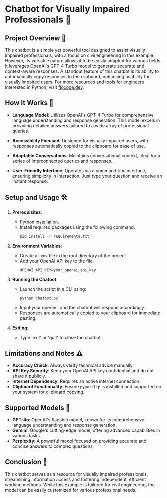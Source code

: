 # Chatbot for Visually Impaired Professionals 🚀

## Project Overview 📖

This chatbot is a simple yet powerful tool designed to assist visually impaired professionals, with a focus on civil engineering in this example. However, its versatile nature allows it to be easily adapted for various fields. It leverages OpenAI's GPT-4 Turbo model to generate accurate and context-aware responses. A standout feature of this chatbot is its ability to automatically copy responses to the clipboard, enhancing usability for visually impaired users. For more resources and tools for engineers interested in Python, visit [flocode.dev](https://flocode.dev).

## How It Works 🧠

- **Language Model**: Utilizes OpenAI's GPT-4 Turbo for comprehensive language understanding and response generation. This model excels in providing detailed answers tailored to a wide array of professional queries.

- **Accessibility Focused**: Designed for visually impaired users, with responses automatically copied to the clipboard for ease of use.

- **Adaptable Conversations**: Maintains conversational context, ideal for a series of interconnected queries and responses.

- **User-Friendly Interface**: Operates via a command-line interface, ensuring simplicity in interaction. Just type your question and receive an instant response.

## Setup and Usage 🛠️

1. **Prerequisites**:
   - Python installation.
   - Install required packages using the following command:
     ```bash
     pip install -r requirements.txt
     ```

2. **Environment Variables**:
   - Create a `.env` file in the root directory of the project.
   - Add your OpenAI API key to the file:
     ```env
     OPENAI_API_KEY=your_openai_api_key
     ```

3. **Running the Chatbot**:
   - Launch the script in a CLI using:
     ```bash
     python chatbot.py
     ```
   - Input your queries, and the chatbot will respond accordingly.
   - Responses are automatically copied to your clipboard for immediate pasting.

4. **Exiting**:
   - Type 'exit' or 'quit' to close the chatbot.

## Limitations and Notes ⚠️

- **Accuracy Check**: Always verify technical advice manually.
- **API Key Security**: Keep your OpenAI API key confidential and do not share it publicly.
- **Internet Dependency**: Requires an active internet connection.
- **Clipboard Functionality**: Ensure `pyperclip` is installed and supported on your system for clipboard copying.

## Supported Models 🤖

- **GPT-4o**: OpenAI's flagship model, known for its comprehensive language understanding and response generation.
- **Gemini**: Google's cutting-edge model, offering advanced capabilities in various tasks.
- **Perplexity**: A powerful model focused on providing accurate and concise answers to complex questions.

## Conclusion 🎉

This chatbot serves as a resource for visually impaired professionals, streamlining information access and fostering independent, efficient working methods. While this example is tailored for civil engineering, the model can be easily customized for various professional needs.
